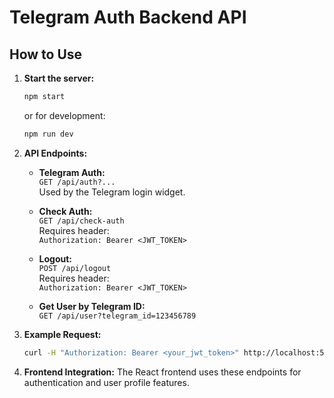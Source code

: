 # Telegram Auth Backend API

## How to Use

1. **Start the server:**
   ```bash
   npm start
   ```
   or for development:
   ```bash
   npm run dev
   ```

2. **API Endpoints:**

   - **Telegram Auth:**  
     `GET /api/auth?...`  
     Used by the Telegram login widget.

   - **Check Auth:**  
     `GET /api/check-auth`  
     Requires header:  
     `Authorization: Bearer <JWT_TOKEN>`

   - **Logout:**  
     `POST /api/logout`  
     Requires header:  
     `Authorization: Bearer <JWT_TOKEN>`

   - **Get User by Telegram ID:**  
     `GET /api/user?telegram_id=123456789`

3. **Example Request:**
   ```bash
   curl -H "Authorization: Bearer <your_jwt_token>" http://localhost:5000/api/check-auth
   ```

4. **Frontend Integration:**
   The React frontend uses these endpoints for authentication and user profile features.

